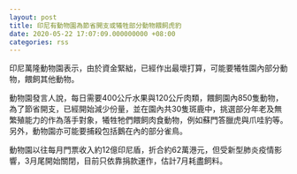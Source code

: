 ```yaml
---
layout: post
title: 印尼有動物園為節省開支或犧牲部分動物餵飼虎豹
date: 2020-05-22 17:07:09.000000000 +08:00
categories: rss
---
```


印尼萬隆動物園表示，由於資金緊絀，已經作出最壞打算，可能要犧牲園內部分動物，餵飼其他動物。

動物園發言人說，每日需要400公斤水果與120公斤肉類，餵飼園內850隻動物，為了節省開支，已經開始減少份量，並在園內共30隻斑鹿中，挑選部分年老及無繁殖能力的作為落手對象，犧牲牠們餵飼肉食動物，例如蘇門答臘虎與爪哇豹等。另外，動物園亦可能要捕殺包括鵝在內的部分雀鳥。

動物園以往每月門票收入約12億印尼盾，折合約62萬港元，但受新型肺炎疫情影響，3月尾開始關閉，目前只依靠捐款運作，估計7月耗盡飼料。
